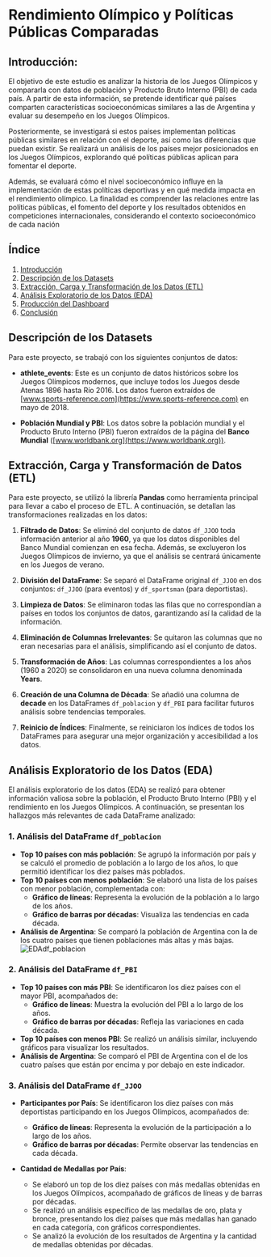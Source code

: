 # Rendimiento Olímpico y Políticas Públicas Comparadas 

## Introducción: 
El objetivo de este estudio es analizar la historia de los Juegos Olímpicos y compararla con datos de población y Producto Bruto Interno (PBI) de cada país. A partir de esta información, se pretende identificar qué países comparten características socioeconómicas similares a las de Argentina y evaluar su desempeño en los Juegos Olímpicos.

Posteriormente, se investigará si estos países implementan políticas públicas similares en relación con el deporte, así como las diferencias que puedan existir. Se realizará un análisis de los países mejor posicionados en los Juegos Olímpicos, explorando qué políticas públicas aplican para fomentar el deporte.

Además, se evaluará cómo el nivel socioeconómico influye en la implementación de estas políticas deportivas y en qué medida impacta en el rendimiento olímpico. La finalidad es comprender las  relaciones entre las políticas públicas, el fomento del deporte y los resultados obtenidos en competiciones internacionales, considerando el contexto socioeconómico de cada nación

## Índice
1. [Introducción](#introducción)
2. [Descripción de los Datasets](#descripción-de-los-datasets)
3. [Extracción, Carga y Transformación de los Datos (ETL)](#extracción-carga-y-transformación-de-los-datos-etl)
4. [Análisis Exploratorio de los Datos (EDA)](#análisis-exploratorio-de-los-datos-eda)
5. [Producción del Dashboard](#producción-del-dashboard)
6. [Conclusión](#conclusión)

## Descripción de los Datasets

Para este proyecto, se trabajó con los siguientes conjuntos de datos:

- **athlete_events**: Este es un conjunto de datos históricos sobre los Juegos Olímpicos modernos, que incluye todos los Juegos desde Atenas 1896 hasta Río 2016. Los datos fueron extraídos de [www.sports-reference.com](https://www.sports-reference.com) en mayo de 2018.

- **Población Mundial y PBI**: Los datos sobre la población mundial y el Producto Bruto Interno (PBI) fueron extraídos de la página del **Banco Mundial** ([www.worldbank.org](https://www.worldbank.org)).


## Extracción, Carga y Transformación de Datos (ETL)

Para este proyecto, se utilizó la librería **Pandas** como herramienta principal para llevar a cabo el proceso de ETL. A continuación, se detallan las transformaciones realizadas en los datos:

1. **Filtrado de Datos**: Se eliminó del conjunto de datos `df_JJOO` toda información anterior al año **1960**, ya que los datos disponibles del Banco Mundial comienzan en esa fecha. Además, se excluyeron los Juegos Olímpicos de invierno, ya que el análisis se centrará únicamente en los Juegos de verano.

2. **División del DataFrame**: Se separó el DataFrame original `df_JJOO` en dos conjuntos: `df_JJOO` (para eventos) y `df_sportsman` (para deportistas).

3. **Limpieza de Datos**: Se eliminaron todas las filas que no correspondían a países en todos los conjuntos de datos, garantizando así la calidad de la información.

4. **Eliminación de Columnas Irrelevantes**: Se quitaron las columnas que no eran necesarias para el análisis, simplificando así el conjunto de datos.

5. **Transformación de Años**: Las columnas correspondientes a los años (1960 a 2020) se consolidaron en una nueva columna denominada **Years**.

6. **Creación de una Columna de Década**: Se añadió una columna de **decade** en los DataFrames `df_poblacion` y `df_PBI` para facilitar futuros análisis sobre tendencias temporales.

7. **Reinicio de Índices**: Finalmente, se reiniciaron los índices de todos los DataFrames para asegurar una mejor organización y accesibilidad a los datos.


## Análisis Exploratorio de los Datos (EDA)

El análisis exploratorio de los datos (EDA) se realizó para obtener información valiosa sobre la población, el Producto Bruto Interno (PBI) y el rendimiento en los Juegos Olímpicos. A continuación, se presentan los hallazgos más relevantes de cada DataFrame analizado:

### 1. Análisis del DataFrame `df_poblacion`
- **Top 10 países con más población**: Se agrupó la información por país y se calculó el promedio de población a lo largo de los años, lo que permitió identificar los diez países más poblados.
- **Top 10 países con menos población**: Se elaboró una lista de los países con menor población, complementada con:
  - **Gráfico de líneas**: Representa la evolución de la población a lo largo de los años.
  - **Gráfico de barras por décadas**: Visualiza las tendencias en cada década.
- **Análisis de Argentina**: Se comparó la población de Argentina con la de los cuatro países que tienen poblaciones más altas y más bajas.
![EDAdf_poblacion](poblaciones_similares_a_argentina.png)

### 2. Análisis del DataFrame `df_PBI`
- **Top 10 países con más PBI**: Se identificaron los diez países con el mayor PBI, acompañados de:
  - **Gráfico de líneas**: Muestra la evolución del PBI a lo largo de los años.
  - **Gráfico de barras por décadas**: Refleja las variaciones en cada década.
- **Top 10 países con menos PBI**: Se realizó un análisis similar, incluyendo gráficos para visualizar los resultados.
- **Análisis de Argentina**: Se comparó el PBI de Argentina con el de los cuatro países que están por encima y por debajo en este indicador.

### 3. Análisis del DataFrame `df_JJOO`
- **Participantes por País**: Se identificaron los diez países con más deportistas participando en los Juegos Olímpicos, acompañados de:
  - **Gráfico de líneas**: Representa la evolución de la participación a lo largo de los años.
  - **Gráfico de barras por décadas**: Permite observar las tendencias en cada década.
  
- **Cantidad de Medallas por País**:
  - Se elaboró un top de los diez países con más medallas obtenidas en los Juegos Olímpicos, acompañado de gráficos de líneas y de barras por décadas.
  - Se realizó un análisis específico de las medallas de oro, plata y bronce, presentando los diez países que más medallas han ganado en cada categoría, con gráficos correspondientes.
  - Se analizó la evolución de los resultados de Argentina y la cantidad de medallas obtenidas por décadas.



